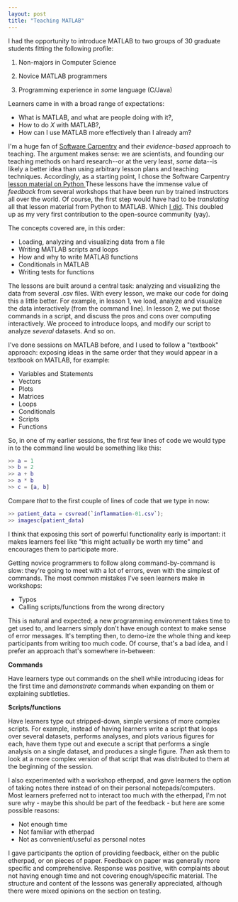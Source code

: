 ```yaml
---
layout: post
title: "Teaching MATLAB"
---
```


I had the opportunity to introduce MATLAB to two groups
of 30 graduate students fitting the following profile:

1. Non-majors in Computer Science

2. Novice MATLAB programmers

3. Programming experience in _some_ language (C/Java)

Learners came in 
with a broad range of expectations:

* What is MATLAB, and what are people doing with it?,
* How to do _X_ with MATLAB?, 
* How can I use MATLAB more effectively than I already am?

I'm a huge fan of <a href="https://software-carpentry.org/" target="_blank">
Software Carpentry</a>
and their _evidence-based_ 
approach to teaching. The
argument makes sense: we are scientists, and founding our teaching
methods on hard research--or at the very least, _some_ data--is likely a
better idea than using arbitrary lesson plans and teaching techniques. 
Accordingly, as a starting point, I chose the Software Carpentry 
<a href="https://swcarpentry.github.io/python-novice-inflammation/" target="_blank">
lesson material on Python </a>
These lessons have the immense value of _feedback_ from several
workshops that have been run by trained instructors all over the world.
Of course, the first step would have had to be _translating_ all that lesson
material from Python to MATLAB. 
Which <a href="https://github.com/ashwinsrnth/bc/tree/master/novice/matlab" target="_blank">
I did</a>. This
doubled up as my very first contribution to the open-source community (yay).

The concepts covered are, in this order:

* Loading, analyzing and visualizing data from a file
* Writing MATLAB scripts and loops
* How and why to write MATLAB functions
* Conditionals in MATLAB
* Writing tests for functions

The lessons are built around a central task: analyzing and visualizing 
the data from several .csv files. With every lesson, we make our code
for doing this a little better. For example, in lesson 1, we load,
analyze and visualize the data interactively (from the command line). 
In lesson 2, we put those commands in a script, and discuss the
pros and cons over computing interactively. We proceed to introduce
loops, and modify our script to analyze _several_ datasets. And so on.

I've done sessions on MATLAB before, and I used to follow a "textbook" 
approach: exposing ideas in the same order that they would appear in
a textbook on MATLAB, for example:

* Variables and Statements
* Vectors
* Plots
* Matrices
* Loops
* Conditionals
* Scripts
* Functions

So, in one of my earlier sessions, the first few lines of code we would
type in to the command line would be something like this:

```matlab
>> a = 1
>> b = 2
>> a + b
>> a * b
>> c = [a, b]
```


Compare _that_ to the first couple of lines of code that we type in now:

```matlab
>> patient_data = csvread(`inflammation-01.csv`);
>> imagesc(patient_data)
```

I think that exposing this sort of powerful functionality early is important:
it makes learners feel like "this might actually be worth my time" and 
encourages them to participate more. 

Getting novice programmers to follow along command-by-command is slow: they're
going to meet with a lot of errors, even with the simplest of commands. The most common 
mistakes I've seen learners make in workshops:

* Typos
* Calling scripts/functions from the wrong directory

This is natural and expected; a new programming environment takes time to get
used to, and learners simply don't have enough context to make sense of 
error messages. It's tempting then, to demo-ize the whole thing and keep 
participants from writing too much code. Of course, that's a bad idea, and I prefer an
approach that's somewhere in-between:

**Commands**

Have learners type out commands on the shell while introducing ideas
for the first time and _demonstrate_ commands when expanding on them
or explaining subtleties.

**Scripts/functions**

Have learners type out stripped-down, simple versions of more complex
scripts. For example, instead of having
learners write a script that loops
over several datasets, performs analyses, and plots various figures for 
each, have them type out and execute a script that performs a single analysis
on a single dataset, and produces a single figure. _Then_ ask them to 
look at a more complex version of that script that was distributed to them
at the beginning of the session.

I also experimented with a workshop etherpad, and gave learners the option
of taking notes there instead of on their personal notepads/computers.
Most learners preferred not to interact too much with the etherpad,
I'm not sure why - maybe this should be part of the feedback - but here
are some possible reasons:

* Not enough time
* Not familiar with etherpad
* Not as convenient/useful as personal notes

I gave participants the option of providing feedback, either on the public
etherpad, or on pieces of paper. Feedback on paper was generally more
specific and comprehensive. Response was positive, with complaints
about not having enough time and not covering enough/specific material.
The structure and content of the lessons was generally appreciated,
although there were mixed opinions on the section on testing.
